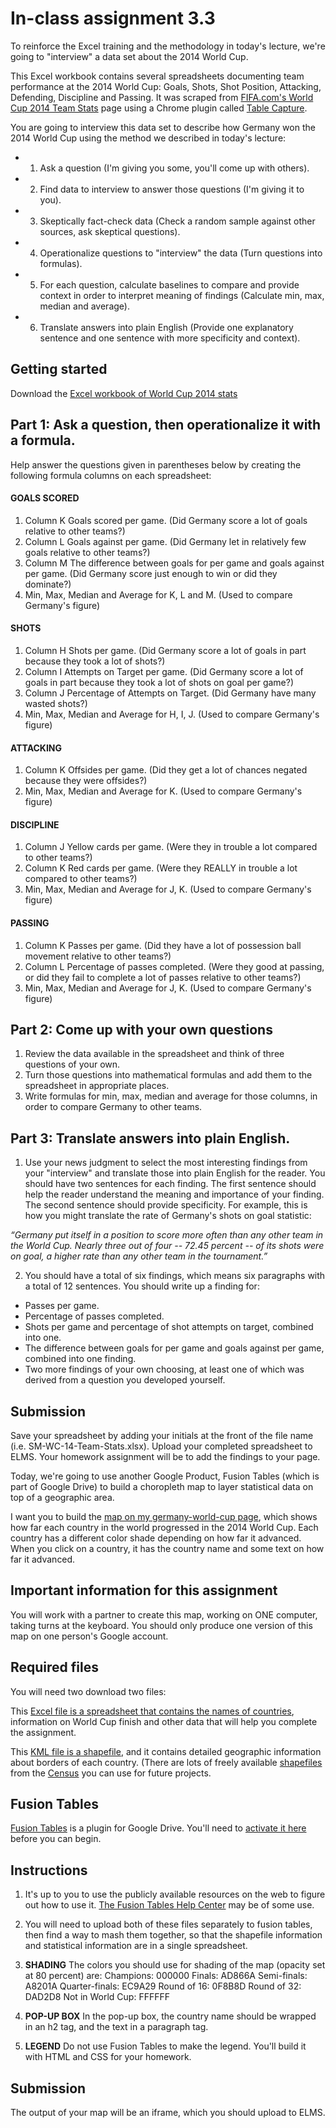 # In-class assignment 3.3



To reinforce the Excel training and the methodology in today's lecture, we're going to "interview" a data set about the 2014 World Cup.

This Excel workbook contains several spreadsheets documenting team performance at the 2014 World Cup: Goals, Shots, Shot Position, Attacking, Defending, Discipline and Passing. It was scraped from [FIFA.com's World Cup 2014 Team Stats](http://www.fifa.com/worldcup/archive/brazil2014/statistics/teams/goal-scored.html) page using a Chrome plugin called [Table Capture](https://chrome.google.com/webstore/detail/table-capture/iebpjdmgckacbodjpijphcplhebcmeop?hl=en).

You are going to interview this data set to describe how Germany won the 2014 World Cup using the method we described in today's lecture:

* 1. Ask a question (I'm giving you some, you'll come up with others).
* 2. Find data to interview to answer those questions (I'm giving it to you).
* 3. Skeptically fact-check data (Check a random sample against other sources, ask skeptical questions).
* 4. Operationalize questions to "interview" the data (Turn questions into  formulas).
* 5. For each question, calculate baselines to compare and provide context in order to interpret meaning of findings (Calculate min, max, median and average).
* 6. Translate answers into plain English (Provide one explanatory sentence and one sentence with more specificity and context).

## Getting started

Download the [Excel workbook of World Cup 2014 stats](WC-14-Team-Stats.xlsx)

## Part 1: Ask a question, then operationalize it with a formula.

Help answer the questions given in parentheses below by creating the following formula columns on each spreadsheet:

#### GOALS SCORED
1. Column K Goals scored per game. (Did Germany score a lot of goals relative to other teams?)
2. Column L Goals against per game. (Did Germany let in relatively few goals relative to other teams?)
3. Column M The difference between goals for per game and goals against per game. (Did Germany score just enough to win or did they dominate?)
4. Min, Max, Median and Average for K, L and M. (Used to compare Germany's figure)

#### SHOTS
1. Column H Shots per game. (Did Germany score a lot of goals in part because they took a lot of shots?)
2. Column I Attempts on Target per game. (Did Germany score a lot of goals in part because they took a lot of shots on goal per game?)
3. Column J Percentage of Attempts on Target. (Did Germany have many wasted shots?)
4. Min, Max, Median and Average for H, I, J. (Used to compare Germany's figure)

#### ATTACKING
1. Column K Offsides per game. (Did they get a lot of chances negated because they were offsides?)
2. Min, Max, Median and Average for K. (Used to compare Germany's figure)

#### DISCIPLINE
1. Column J Yellow cards per game. (Were they in trouble a lot compared to other teams?)
2. Column K Red cards per game. (Were they REALLY in trouble a lot compared to other teams?)
3. Min, Max, Median and Average for J, K. (Used to compare Germany's figure)

#### PASSING
1. Column K Passes per game. (Did they have a lot of possession ball movement relative to other teams?)
2. Column L Percentage of passes completed. (Were they good at passing, or did they fail to complete a lot of passes relative to other teams?)
3. Min, Max, Median and Average for J, K. (Used to compare Germany's figure)

## Part 2: Come up with your own questions

1. Review the data available in the spreadsheet and think of three questions of your own.
2. Turn those questions into mathematical formulas and add them to the spreadsheet in appropriate places.
3. Write formulas for min, max, median and average for those columns, in order to compare Germany to other teams.

## Part 3: Translate answers into plain English.

1. Use your news judgment to select the most interesting findings from your "interview" and translate those into plain English for the reader.  You should have two sentences for each finding. The first sentence should help the reader understand the meaning and importance of your finding.  The second sentence should provide specificity. For example, this is how you might translate the rate of Germany's shots on goal statistic:

*“Germany put itself in a position to score more often than any other team in the World Cup. Nearly three out of four -- 72.45 percent -- of its shots were on goal, a higher rate than any other team in the tournament.”*

2. You should have a total of six findings, which means six paragraphs with a total of 12 sentences.  You should write up a finding for:

* Passes per game.
* Percentage of passes completed.
* Shots per game and percentage of shot attempts on target, combined into one.
* The difference between goals for per game and goals against per game, combined into one finding.
* Two more findings of your own choosing, at least one of which was derived from a question you developed yourself.

## Submission

Save your spreadsheet by adding your initials at the front of the file name (i.e. SM-WC-14-Team-Stats.xlsx). Upload your completed spreadsheet to ELMS. Your homework assignment will be to add the findings to your page.

























Today, we're going to use another Google Product, Fusion Tables (which is part of Google Drive) to build a choropleth map to layer statistical data on top of a geographic area.

I want you to build the [map on my germany-world-cup page](http://smussenden.github.io/germany-world-cup), which shows how far each country in the world progressed in the 2014 World Cup.  Each country has a different color shade depending on how far it advanced. When you click on a country, it has the country name and some text on how far it advanced.

## Important information for this assignment

You will work with a partner to create this map, working on ONE computer, taking turns at the keyboard. You should only produce one version of this map on one person's Google account.

## Required files

You will need two download two files:

This [Excel file is a spreadsheet that contains the names of countries](worldcupresults.xlsx), information on World Cup finish and other data that will help you complete the assignment.

This [KML file is a shapefile](world-countries-shapefile.kml), and it contains detailed geographic information about borders of each country. (There are lots of freely available [shapefiles](https://en.wikipedia.org/wiki/Shapefile) from the [Census](https://www.census.gov/geo/maps-data/data/tiger-kml.html
) you can use for future projects.

## Fusion Tables

[Fusion Tables](https://support.google.com/fusiontables/answer/2571232?hl=en#viz) is a plugin for Google Drive. You'll need to [activate it here](https://chrome.google.com/webstore/detail/fusion-tables-experimenta/pfoeakahkgllhkommkfeehmkfcloagkl?hl=en) before you can begin.

## Instructions

1.  It's up to you to use the publicly available resources on the web to figure out how to use it. [The Fusion Tables Help Center](https://support.google.com/fusiontables/?hl=en#topic=1652595) may be of some use.  

2.  You will need to upload both of these files separately to fusion tables, then find a way to mash them together, so that the shapefile information and statistical information are in a single spreadsheet.

3.  **SHADING** The colors you should use for shading of the map (opacity set at 80 percent) are:
Champions: 000000
Finals: AD866A
Semi-finals: A8201A
Quarter-finals: EC9A29
Round of 16: 0F8B8D
Round of 32: DAD2D8
Not in World Cup: FFFFFF

4. **POP-UP BOX** In the pop-up box, the country name should be wrapped in an h2 tag, and the text in a paragraph tag.

5. **LEGEND** Do not use Fusion Tables to make the legend.  You'll build it with HTML and CSS for your homework.

## Submission

The output of your map will be an iframe, which you should upload to ELMS.
